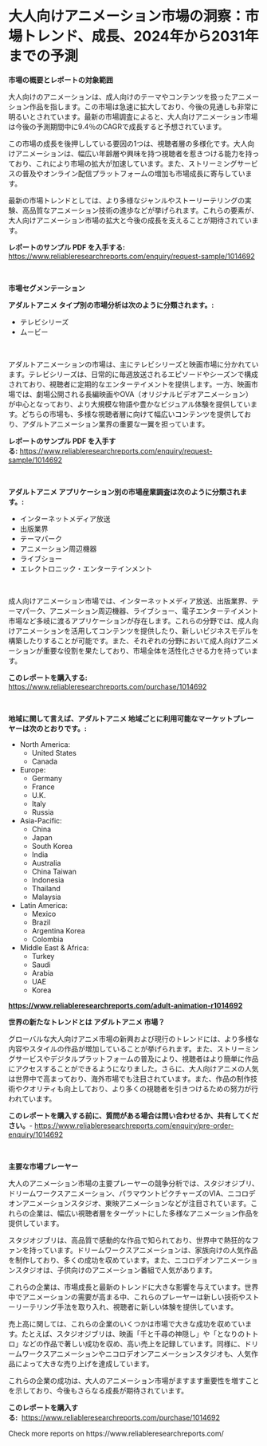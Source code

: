 <p><h1>大人向けアニメーション市場の洞察：市場トレンド、成長、2024年から2031年までの予測</h1></p><p><strong>市場の概要とレポートの対象範囲</strong></p>
<p><p>大人向けのアニメーションは、成人向けのテーマやコンテンツを扱ったアニメーション作品を指します。この市場は急速に拡大しており、今後の見通しも非常に明るいとされています。最新の市場調査によると、大人向けアニメーション市場は今後の予測期間中に9.4％のCAGRで成長すると予想されています。</p><p>この市場の成長を後押ししている要因の1つは、視聴者層の多様化です。大人向けアニメーションは、幅広い年齢層や興味を持つ視聴者を惹きつける能力を持っており、これにより市場の拡大が加速しています。また、ストリーミングサービスの普及やオンライン配信プラットフォームの増加も市場成長に寄与しています。</p><p>最新の市場トレンドとしては、より多様なジャンルやストーリーテリングの実験、高品質なアニメーション技術の進歩などが挙げられます。これらの要素が、大人向けアニメーション市場の拡大と今後の成長を支えることが期待されています。</p></p>
<p><strong>レポートのサンプル PDF を入手する:</strong> <a href="https://www.reliableresearchreports.com/enquiry/request-sample/1014692">https://www.reliableresearchreports.com/enquiry/request-sample/1014692</a></p>
<p>&nbsp;</p>
<p><strong>市場セグメンテーション</strong></p>
<p><strong>アダルトアニメ タイプ別の市場分析は次のように分類されます。:</strong></p>
<p><ul><li>テレビシリーズ</li><li>ムービー</li></ul></p>
<p>&nbsp;</p>
<p><p>アダルトアニメーションの市場は、主にテレビシリーズと映画市場に分かれています。テレビシリーズは、日常的に毎週放送されるエピソードやシーズンで構成されており、視聴者に定期的なエンターテイメントを提供します。一方、映画市場では、劇場公開される長編映画やOVA（オリジナルビデオアニメーション）が中心となっており、より大規模な物語や豊かなビジュアル体験を提供しています。どちらの市場も、多様な視聴者層に向けて幅広いコンテンツを提供しており、アダルトアニメーション業界の重要な一翼を担っています。</p></p>
<p><strong>レポートのサンプル PDF を入手する:</strong>&nbsp;<a href="https://www.reliableresearchreports.com/enquiry/request-sample/1014692">https://www.reliableresearchreports.com/enquiry/request-sample/1014692</a></p>
<p>&nbsp;</p>
<p><strong> アダルトアニメ アプリケーション別の市場産業調査は次のように分類されます。:</strong></p>
<p><ul><li>インターネットメディア放送</li><li>出版業界</li><li>テーマパーク</li><li>アニメーション周辺機器</li><li>ライブショー</li><li>エレクトロニック・エンターテインメント</li></ul></p>
<p>&nbsp;</p>
<p><p>成人向けアニメーション市場では、インターネットメディア放送、出版業界、テーマパーク、アニメーション周辺機器、ライブショー、電子エンターテイメント市場など多岐に渡るアプリケーションが存在します。これらの分野では、成人向けアニメーションを活用してコンテンツを提供したり、新しいビジネスモデルを構築したりすることが可能です。また、それぞれの分野において成人向けアニメーションが重要な役割を果たしており、市場全体を活性化させる力を持っています。</p></p>
<p><strong>このレポートを購入する:</strong>&nbsp; <a href="https://www.reliableresearchreports.com/purchase/1014692">https://www.reliableresearchreports.com/purchase/1014692</a></p>
<p>&nbsp;</p>
<p><strong>地域に関して言えば、アダルトアニメ 地域ごとに利用可能なマーケットプレーヤーは次のとおりです。:</strong></p>
<p><ul>
    <li>
        North America:
        <ul>
            <li>United States</li>
            <li>Canada</li>
        </ul>
    </li>
    <li>
        Europe:
        <ul>
            <li>Germany</li>
            <li>France</li>
            <li>U.K.</li>
            <li>Italy</li>
            <li>Russia</li>
        </ul>
    </li>
    <li>
        Asia-Pacific:
        <ul>
            <li>China</li>
            <li>Japan</li>
            <li>South Korea</li>
            <li>India</li>
            <li>Australia</li>
            <li>China Taiwan</li>
            <li>Indonesia</li>
            <li>Thailand</li>
            <li>Malaysia</li>
        </ul>
    </li>
    <li>
        Latin America:
        <ul>
            <li>Mexico</li>
            <li>Brazil</li>
            <li>Argentina Korea</li>
            <li>Colombia</li>
        </ul>
    </li>
    <li>
        Middle East & Africa:
        <ul>
            <li>Turkey</li>
            <li>Saudi</li>
            <li>Arabia</li>
            <li>UAE</li>
            <li>Korea</li>
        </ul>
    </li>
    </ul></p>
<p><strong><a href="https://www.reliableresearchreports.com/adult-animation-r1014692">https://www.reliableresearchreports.com/adult-animation-r1014692</a></strong>&nbsp;</p>
<p><strong>世界の新たなトレンドとは アダルトアニメ 市場？</strong></p>
<p><p>グローバルな大人向けアニメ市場の新興および現行のトレンドには、より多様な内容やスタイルの作品が増加していることが挙げられます。また、ストリーミングサービスやデジタルプラットフォームの普及により、視聴者はより簡単に作品にアクセスすることができるようになりました。さらに、大人向けアニメの人気は世界中で高まっており、海外市場でも注目されています。また、作品の制作技術やクオリティも向上しており、より多くの視聴者を引きつけるための努力が行われています。</p></p>
<p><strong>このレポートを購入する前に、質問がある場合は問い合わせるか、共有してください。</strong>- <a href="https://www.reliableresearchreports.com/enquiry/pre-order-enquiry/1014692">https://www.reliableresearchreports.com/enquiry/pre-order-enquiry/1014692</a></p>
<p>&nbsp;</p>
<p><strong>主要な市場プレーヤー</strong></p>
<p><p>大人のアニメーション市場の主要プレーヤーの競争分析では、スタジオジブリ、ドリームワークスアニメーション、パラマウントピクチャーズのVIA、ニコロデオンアニメーションスタジオ、東映アニメーションなどが注目されています。これらの企業は、幅広い視聴者層をターゲットにした多様なアニメーション作品を提供しています。</p><p>スタジオジブリは、高品質で感動的な作品で知られており、世界中で熱狂的なファンを持っています。ドリームワークスアニメーションは、家族向けの人気作品を制作しており、多くの成功を収めています。また、ニコロデオンアニメーションスタジオは、子供向けのアニメーション番組で人気があります。</p><p>これらの企業は、市場成長と最新のトレンドに大きな影響を与えています。世界中でアニメーションの需要が高まる中、これらのプレーヤーは新しい技術やストーリーテリング手法を取り入れ、視聴者に新しい体験を提供しています。</p><p>売上高に関しては、これらの企業のいくつかは市場で大きな成功を収めています。たとえば、スタジオジブリは、映画「千と千尋の神隠し」や「となりのトトロ」などの作品で著しい成功を収め、高い売上を記録しています。同様に、ドリームワークスアニメーションやニコロデオンアニメーションスタジオも、人気作品によって大きな売り上げを達成しています。</p><p>これらの企業の成功は、大人のアニメーション市場がますます重要性を増すことを示しており、今後もさらなる成長が期待されています。</p></p>
<p><strong>このレポートを購入する:</strong>&nbsp;&nbsp;<a href="https://www.reliableresearchreports.com/purchase/1014692">https://www.reliableresearchreports.com/purchase/1014692</a></p>
<p>Check more reports on https://www.reliableresearchreports.com/</p>